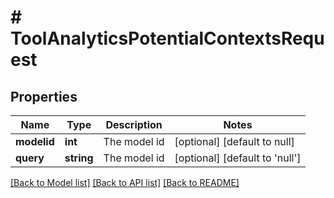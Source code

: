 # # ToolAnalyticsPotentialContextsRequest

## Properties

Name | Type | Description | Notes
------------ | ------------- | ------------- | -------------
**modelid** | **int** | The model id | [optional] [default to null]
**query** | **string** | The model id | [optional] [default to 'null']

[[Back to Model list]](../../README.md#models) [[Back to API list]](../../README.md#endpoints) [[Back to README]](../../README.md)
